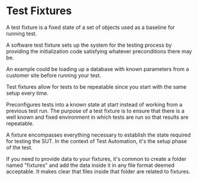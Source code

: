 # Test Fixtures
A test fixture is a fixed state of a set of objects used as a baseline for running test.

A software test fixture sets up the system for the testing process by providing the initialization code satisfying whatever preconditions there may be.

An example could be loading up a database with known parameters from a customer site before running your test.

Test fixtures allow for tests to be repeatable since you start with the same setup every time.

Preconfigures tests into a known state at start instead of working from a previous test run.
The purpose of a test fixture is to ensure that there is a well known and fixed environment in which tests are run so that results are repeatable.

A fixture encompasses everything necessary to establish the state required for testing the SUT. In the context of Test Automation, it's the setup phase of the test.

If you need to provide data to your fixtures, it's common to create a folder named "fixtures" and add the data inside it in any file format deemed acceptable. It makes clear that files inside that folder are related to fixtures.